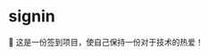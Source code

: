 # signin

🤣 这是一份签到项目，使自己保持一份对于技术的热爱！

<!--
😁😂😃😄😆😅😉😊😋👍👐🤣 👐


😊😊 签到第 12 天 😊😊

Co-authored-by: biaov <biaov@qq.com>
Co-authored-by: biaov2017 <biao2017@qq.com>

git checkout -b feature/signin10
-->
